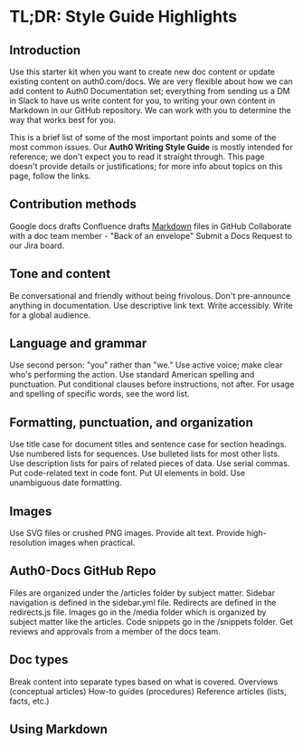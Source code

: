 # TL;DR: Style Guide Highlights

## Introduction
Use this starter kit when you want to create new doc content or update existing content on auth0.com/docs. We are very flexible about how we can add content to Auth0 Documentation set; everything from sending us a DM in Slack to have us write content for you, to writing your own content in Markdown in our GitHub repository. We can work with you to determine the way that works best for you.

This is a brief list of some of the most important points and some of the most common issues. Our **Auth0 Writing Style Guide** is mostly intended for reference; we don't expect you to read it straight through. This page doesn't provide details or justifications; for more info about topics on this page, follow the links.

## Contribution methods
Google docs drafts
Confluence drafts
[Markdown](/#Using-markdown) files in GitHub
Collaborate with a doc team member - "Back of an envelope"
Submit a Docs Request to our Jira board.

## Tone and content
Be conversational and friendly without being frivolous.
Don't pre-announce anything in documentation.
Use descriptive link text.
Write accessibly.
Write for a global audience.

## Language and grammar
Use second person: "you" rather than "we."
Use active voice; make clear who's performing the action.
Use standard American spelling and punctuation.
Put conditional clauses before instructions, not after.
For usage and spelling of specific words, see the word list.

## Formatting, punctuation, and organization
Use title case for document titles and sentence case for section headings.
Use numbered lists for sequences.
Use bulleted lists for most other lists.
Use description lists for pairs of related pieces of data.
Use serial commas.
Put code-related text in code font.
Put UI elements in bold.
Use unambiguous date formatting.

## Images
Use SVG files or crushed PNG images.
Provide alt text.
Provide high-resolution images when practical.

## Auth0-Docs GitHub Repo
Files are organized under the /articles folder by subject matter.
Sidebar navigation is defined in the sidebar.yml file. 
Redirects are defined in the redirects.js file.
Images go in the /media folder which is organized by subject matter like the articles.
Code snippets go in the /snippets folder.
Get reviews and approvals from a member of the docs team.

## Doc types
Break content into separate types based on what is covered.
Overviews (conceptual articles)
How-to guides (procedures)
Reference articles (lists, facts, etc.)

## Using Markdown